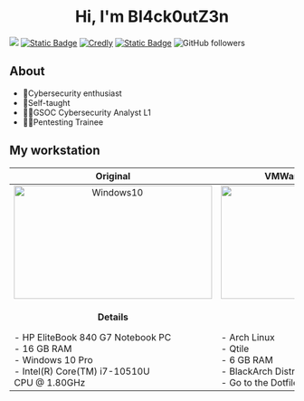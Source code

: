 <div align="center">
  <h1 text-align="center">Hi, I'm <b>Bl4ck0utZ3n</b></h1>
</div>

![](https://i.imgur.com/ECCZbnd.png)
[![Static Badge](https://img.shields.io/badge/LinkedIn-blue?style=flat-square&logo=linkedin&logoColor=%23ffffff&color=%230066c8)](https://cr.linkedin.com/in/byron-bolivar)
[![Credly](https://img.shields.io/badge/Credly-red?style=flat-square&logo=credly&logoColor=%23ffffff&color=%23f36c21)](https://www.credly.com/users/byron-bolivar/badges)
[![Static Badge](https://img.shields.io/badge/HackTheBox-blue?style=flat-square&logo=hackthebox&logoColor=%239fef00&color=%23121927)](https://app.hackthebox.com/users/1177924)
![GitHub followers](https://img.shields.io/github/followers/Bl4ck0utZ3n?style=flat-square&logo=github&logoColor=%23ffffff&labelColor=%231d2f3c&color=%23ffb000)

## About
- 🤖Cybersecurity enthusiast
- 📖Self-taught
- 👨‍💻GSOC Cybersecurity Analyst L1
- 🐱‍💻Pentesting Trainee

## My workstation
  <table>
  <thead>
    <tr>
      <th>Original</th>
      <th>VMWare Virtual Machine</th>
    </tr>
  </thead>
  <tbody>
    <tr>
      <td align = "center"><img src="https://external-preview.redd.it/966G9BYc1I93-peoPGo1TE91r7A9L_E6Xx7I3ogumGs.png?width=640&crop=smart&auto=webp&s=08b09cb02a275c22610ca5dfbe2017575097685b" alt="Windows10" width="350" height="200"></td>
      <td align = "center"><img src="https://i.imgur.com/jrMW4lz.png" alt="Arch" width="350" height="200"></td>
    </tr>
    <tr>
      <td>
        <p align="center"><strong>Details</strong></p>
        - HP EliteBook 840 G7 Notebook PC<br>
        - 16 GB RAM<br>
        - Windows 10 Pro<br>
        - Intel(R) Core(TM) i7-10510U <br>
        CPU @ 1.80GHz
      </td>
      <td>
        <p align="center"><strong>Details</strong></p>
        - Arch Linux<br>
        - Qtile<br>
        - 6 GB RAM<br>
        - BlackArch Distro<br>
        - Go to the Dotfiles Repo
      </td>
    </tr>
  </tbody>
</table>


